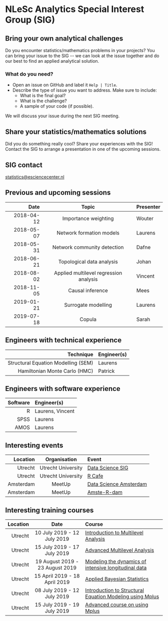 #  NLeSc Analytics Special Interest Group (SIG)

## Bring your own analytical challenges

Do you encounter statistics/mathematics problems in your projects? You can bring your issue to the SIG -- we can look at the issue together and do our best to find an applied analytical solution.

### What do you need?

 - Open an issue on GitHub and label it `Help | Title`.
 - Describe the type of issue you want to address. Make sure to include:
    - What is the final goal?
    - What is the challenge?
    - A sample of your code (if possible).

We will discuss your issue during the next SIG meeting.

## Share your statistics/mathematics solutions

Did you do something really cool? Share your experiences with the SIG! Contact the SIG to arrange a presentation in one of the upcoming sessions.

## SIG contact
statistics@esciencecenter.nl

## Previous and upcoming sessions

| Date       | Topic                                  | Presenter |
| ----------:|:--------------------------------------:|:--------- |
| 2018-04-12 | Importance weighting                   | Wouter    |
| 2018-05-07 | Network formation models               | Laurens   |
| 2018-05-31 | Network community detection            | Dafne     |
| 2018-06-21 | Topological data analysis              | Johan     |
| 2018-08-02 | Applied multilevel regression analysis | Vincent   |
| 2018-11-05 | Causal inference                       | Mees      |
| 2019-01-21 | Surrogate modelling                    | Laurens   |
| 2019-07-18 | Copula                                 | Sarah     |

## Engineers with technical experience

| Technique                           | Engineer(s)      |
| -----------------------------------:|:---------------- |
| Structural Equation Modelling (SEM) | Laurens          |
| Hamiltonian Monte Carlo (HMC)       | Patrick          |

## Engineers with software experience

| Software       | Engineer(s)      |
| --------------:|:---------------- |
| R              | Laurens, Vincent |
| SPSS           | Laurens          |
| AMOS           | Laurens          |

## Interesting events

| Location       | Organisation        | Event                                                                          |
| --------------:|:-------------------:|:------------------------------------------------------------------------------ |
| Utrecht        | Utrecht University  | [Data Science SIG](https://www.uu.nl/en/research/utrecht-applied-data-science) |
| Utrecht        | Utrecht University  | [R Cafe](https://github.com/UtrechtUniversity/R-data-cafe)                     |
| Amsterdam      | MeetUp              | [Data Science Amsterdam](https://www.meetup.com/Data-Science-Amsterdam/)       |
| Amsterdam      | MeetUp              | [Amste-R-dam](https://www.meetup.com/amst-R-dam/)                              |


## Interesting training courses

| Location     | Date                            | Course                                                                                                                                                                       |
| ------------:|:-------------------------------:|:---------------------------------------------------------------------------------------------------------------------------------------------------------------------------- |
| Utrecht      | 10 July 2019 - 12 July 2019     | [Introduction to Multilevel Analysis ](https://utrechtsummerschool.nl/courses/social-sciences/introduction-to-multilevel-analysis)                                           |
| Utrecht      | 15 July 2019 - 17 July 2019     | [Advanced Multilevel Analysis](https://utrechtsummerschool.nl/courses/social-sciences/advanced-multilevel-analysis)                                                          |
| Utrecht      | 19 August 2019 - 23 August 2019 | [Modeling the dynamics of intensive longitudinal data](https://utrechtsummerschool.nl/courses/social-sciences/modeling-the-dynamics-of-intensive-longitudinal-data)          |
| Utrecht      | 15 April 2019 - 18 April 2019   | [Applied Bayesian Statistics](https://utrechtsummerschool.nl/courses/social-sciences/applied-bayesian-statistics)                                                            |
| Utrecht      | 08 July 2019 - 12 July 2019     | [Introduction to Structural Equation Modeling using Mplus](https://utrechtsummerschool.nl/courses/social-sciences/introduction-to-structural-equation-modelling-using-mplus) |
| Utrecht      | 15 July 2019 - 19 July 2019     | [Advanced course on using Mplus](https://utrechtsummerschool.nl/courses/social-sciences/advanced-course-on-using-mplus)                                                      |
